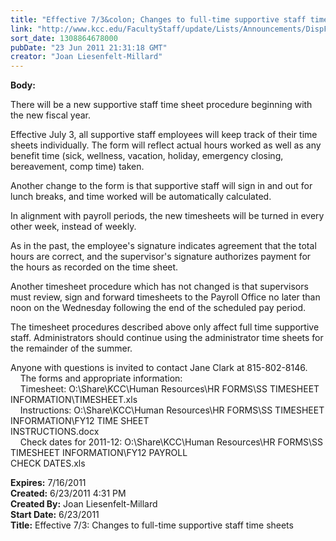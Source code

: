 ```yaml
---
title: "Effective 7/3&colon; Changes to full-time supportive staff time sheets "
link: "http://www.kcc.edu/FacultyStaff/update/Lists/Announcements/DispForm.aspx?ID=359"
sort_date: 1308864678000
pubDate: "23 Jun 2011 21:31:18 GMT"
creator: "Joan Liesenfelt-Millard"
---
```


<div><b>Body:</b> <div class=ExternalClassA2707C685E37490DB93F6E7EE2184325><p>There will be a new supportive staff time sheet procedure beginning with the new fiscal year. </p>
<p>Effective July 3, all supportive staff employees will keep track of their time sheets individually. The form will reflect actual hours worked as well as any benefit time (sick, wellness, vacation, holiday, emergency closing, bereavement, comp time) taken.      </p>
<p>Another change to the form is that supportive staff will sign in and out for lunch breaks, and time worked will be automatically calculated.</p>
<p>In alignment with payroll periods, the new timesheets will be turned in every other week, instead of weekly.</p>
<p>As in the past, the employee's signature indicates agreement that the total hours are correct, and the supervisor's signature authorizes payment for the hours as recorded on the time sheet.    </p>
<p>Another timesheet procedure which has not changed is that supervisors must review, sign and forward timesheets to the Payroll Office no later than noon on the Wednesday following the end of the scheduled pay period.    </p>
<p>The timesheet procedures described above only affect full time supportive staff. Administrators should continue using the administrator time sheets for the remainder of the summer. </p>
<p>Anyone with questions is invited to contact Jane Clark at 815-802-8146.  <br>    The forms and appropriate information: <br>    Timesheet: O:\Share\KCC\Human Resources\HR FORMS\SS TIMESHEET INFORMATION\TIMESHEET.xls<br>    Instructions: O:\Share\KCC\Human Resources\HR FORMS\SS TIMESHEET INFORMATION\FY12 TIME SHEET <br>INSTRUCTIONS.docx<br>    Check dates for 2011-12: O:\Share\KCC\Human Resources\HR FORMS\SS TIMESHEET INFORMATION\FY12 PAYROLL <br>CHECK DATES.xls<br></p></div></div>
<div><b>Expires:</b> 7/16/2011</div>
<div><b>Created:</b> 6/23/2011 4:31 PM</div>
<div><b>Created By:</b> Joan Liesenfelt-Millard</div>
<div><b>Start Date:</b> 6/23/2011</div>
<div><b>Title:</b> Effective 7/3: Changes to full-time supportive staff time sheets </div>
